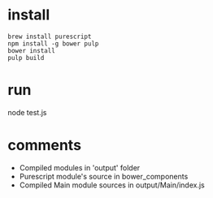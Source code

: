 # install
```
brew install purescript
npm install -g bower pulp
bower install
pulp build
```

# run
node test.js

# comments

* Compiled modules in 'output' folder
* Purescript module's source in bower_components
* Compiled Main module sources in output/Main/index.js